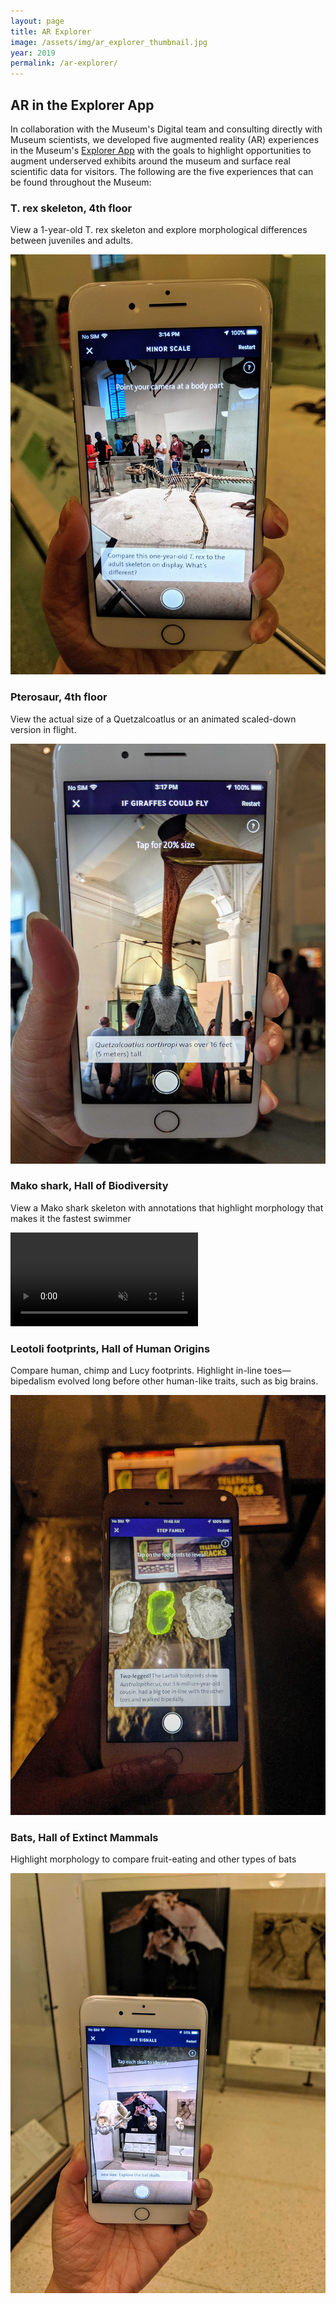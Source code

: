 ```yaml
---
layout: page
title: AR Explorer
image: /assets/img/ar_explorer_thumbnail.jpg
year: 2019
permalink: /ar-explorer/
---
```


## AR in the Explorer App

In collaboration with the Museum's Digital team and consulting directly with Museum scientists, we developed five augmented reality (AR) experiences in the Museum's [Explorer App](https://www.amnh.org/apps/explorer) with the goals to highlight opportunities to augment underserved exhibits around the museum and surface real scientific data for visitors. The following are the five experiences that can be found throughout the Museum:

### T. rex skeleton, 4th floor

View a 1-year-old T. rex skeleton and explore morphological differences between juveniles and adults.

![A screenshot of a hand holding a smartphone that is displaying a 1-year-old T. rex skeleton overlaid in the Museum's physical exhibits](/assets/img/ar_explorer_trex.jpg)

### Pterosaur, 4th floor

View the actual size of a Quetzalcoatlus or an animated scaled-down version in flight.

![A screenshot of a hand holding a smartphone that is displaying a Quetzalcoatlus in real size overlaid in the Museum's physical exhibits](/assets/img/ar_explorer_ptero.jpg)

### Mako shark, Hall of Biodiversity

View a Mako shark skeleton with annotations that highlight morphology that makes it the fastest swimmer

<video src="/assets/video/ar_explorer_mako.mp4" muted autoplay loop controls></video>

### Leotoli footprints, Hall of Human Origins

Compare human, chimp and Lucy footprints. Highlight in-line toes—bipedalism evolved long before other human-like traits, such as big brains.

![A screenshot of a hand holding a smartphone that is displaying three different footprints overlaid in the Museum's physical exhibits](/assets/img/ar_explorer_footprints.jpg)

### Bats, Hall of Extinct Mammals

Highlight morphology to compare fruit-eating and other types of bats

![A screenshot of a hand holding a smartphone that is displaying a three small bat skulls overlaid in the Museum's physical exhibits](/assets/img/ar_explorer_bats.jpg)
